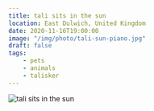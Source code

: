 ```yaml
---
title: tali sits in the sun
location: East Dulwich, United Kingdom
date: 2020-11-16T19:00:00
image: "/img/photo/tali-sun-piano.jpg"
draft: false
tags:
    - pets
    - animals
    - talisker
---
```


![tali sits in the sun](/img/photo/tali-sun-piano.jpg)
